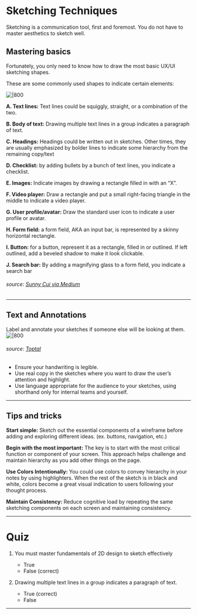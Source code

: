 # Sketching Techniques
Sketching is a communication tool, first and foremost. You do not have to master aesthetics to sketch well.


## Mastering basics

Fortunately, you only need to know how to draw the most basic UX/UI sketching shapes.

These are some commonly used shapes to indicate certain elements:

![|800](https://prodesigncurriculum.s3.us-east-2.amazonaws.com/sketching-elements.jpeg)

**A. Text lines:** Text lines could be squiggly, straight, or a combination of the two.

**B. Body of text:** Drawing multiple text lines in a group indicates a paragraph of text.

**C. Headings:** Headings could be written out in sketches. Other times, they are usually emphasized by bolder lines to indicate some hierarchy from the remaining copy/text

**D. Checklist:** by adding bullets by a bunch of text lines, you indicate a checklist.

**E. Images:** Indicate images by drawing a rectangle filled in with an “X”.

**F. Video player:** Draw a rectangle and put a small right-facing triangle in the middle to indicate a video player.

**G. User profile/avatar:** Draw the standard user icon to indicate a user profile or avatar.

**H. Form field:** a form field, AKA an input bar, is represented by a skinny horizontal rectangle.

**I. Button:** for a button, represent it as a rectangle, filled in or outlined. If left outlined, add a beveled shadow to make it look clickable.

**J. Search bar:** By adding a magnifying glass to a form field, you indicate a search bar


###### source: [Sunny Cui via Medium](https://xinyicui.medium.com/ui-ux-strategy-a-guide-to-paper-prototype-sketching-3c475ce560f9)
___

## Text and Annotations

Label and annotate your sketches if someone else will be looking at them.
![|800](https://prodesigncurriculum.s3.us-east-2.amazonaws.com/sketches-annotating.png)

###### source: [Toptal](https://www.toptal.com/designers/ux/guide-to-ux-sketching)

-   Ensure your handwriting is legible.
-   Use real copy in the sketches where you want to draw the user’s attention and highlight.
-   Use language appropriate for the audience to your sketches, using shorthand only for internal teams and yourself.

---

## Tips and tricks
**Start simple:**
Sketch out the essential components of a wireframe before adding and exploring different ideas. (ex. buttons, navigation, etc.)

**Begin with the most important:**
The key is to start with the most critical function or component of your screen. This approach helps challenge and maintain hierarchy as you add other things on the page.

**Use Colors Intentionally:**
You could use colors to convey hierarchy in your notes by using highlighters. When the rest of the sketch is in black and white, colors become a great visual indication to users following your thought process.

**Maintain Consistency:**
Reduce cognitive load by repeating the same sketching components on each screen and maintaining consistency.

___

# Quiz
1. You must master fundamentals of 2D design to sketch effectively
	- True
	- False (correct)

2. Drawing multiple text lines in a group indicates a paragraph of text.
	- True (correct)
	- False

___